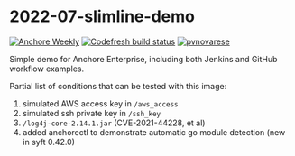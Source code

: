 # 2022-07-slimline-demo 

[![Anchore Weekly](https://github.com/pvnovarese/2022-07-slim-demo/actions/workflows/anchore-weekly.yaml/badge.svg)](https://github.com/pvnovarese/2022-07-slim-demo/actions/workflows/anchore-weekly.yaml)
[![Codefresh build status]( https://g.codefresh.io/api/badges/pipeline/novarese/default%2F2022-07-slim?type=cf-1&key=eyJhbGciOiJIUzI1NiJ9.NjBiNmI3NmU2OTg1ODM3ZmU2ODZiNmE5.WZIffzq3OQPvPXy6pn1TbA4z9fMsdlS1U_cliZXbxKg)]( https://g.codefresh.io/pipelines/edit/new/builds?id=62e311cbebf477595d60ad6b&pipeline=2022-07-slim&projects=default&projectId=60b6b7aa4417e4bd7d843d0f)
[![pvnovarese](https://circleci.com/gh/pvnovarese/2022-07-slim-demo.svg?style=shield)](https://github.com/pvnovarese/2022-07-slim-demo)

Simple demo for Anchore Enterprise, including both Jenkins and GitHub workflow examples.

Partial list of conditions that can be tested with this image:

1. simulated AWS access key in `/aws_access`
2. simulated ssh private key in `/ssh_key`
3. `/log4j-core-2.14.1.jar` (CVE-2021-44228, et al)
4. added anchorectl to demonstrate automatic go module detection (new in syft 0.42.0)
